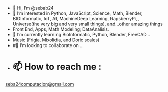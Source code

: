 - 👋 Hi, I’m @sebab24
- 👀 I’m interested in Python, JavaScript, Science, Math, Blender, BIOInformatic, IoT, AI, MachineDeep Learning, RapsberryPi, , Universe(the very big and very small things), and...other amazing things
- Front End, Apps, Math Modeling; DataAnalisis.
- 🌱 I’m currently learning BioInformatic, Python, Blender, FreeCAD...
- Music (Frigia, Mixolidia, and Doric scales)
- #💞️ I’m looking to collaborate on ...
- # 📫 How to reach me :   
seba24computacion@gmail.com


<!---
sebab24/sebab24 is a ✨ special ✨ repository because its `README.md` (this file) appears on your GitHub profile.
You can click the Preview link to take a look at your changes.
--->
